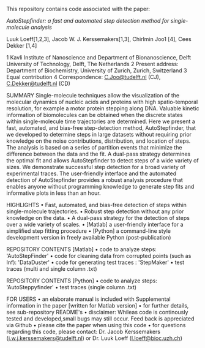 This repository contains code associated with the paper:

*AutoStepfinder: a fast and automated step detection method for single-molecule analysis*

Luuk Loeff[1,2,3], Jacob W. J. Kerssemakers[1,3], Chirlmin Joo1 [4], Cees Dekker [1,4]

1 Kavli Institute of Nanoscience and Department of Bionanoscience, Delft University of Technology, Delft, The Netherlands
2 Present address: Department of Biochemistry, University of Zurich, Zurich, Switzerland
3 Equal contribution
4 Correspondence: C.Joo@tudelft.nl (CJ), C.Dekker@tudelft.nl (CD)

SUMMARY
Single-molecule techniques allow the visualization of the molecular dynamics of nucleic acids and proteins with high spatio-temporal resolution, for example a motor protein stepping along DNA. Valuable kinetic information of biomolecules can be obtained when the discrete states within single-molecule time trajectories are determined. Here we present a fast, automated, and bias-free step-detection method, AutoStepfinder, that we developed to determine steps in large datasets without requiring prior knowledge on the noise contributions, distribution, and location of steps. The analysis is based on a series of partition events that minimize the difference between the data and the fit. A dual-pass strategy determines the optimal fit and allows AutoStepfinder to detect steps of a wide variety of sizes. We demonstrate successful step detection for a broad variety of experimental traces. The user-friendly interface and the automated detection of AutoStepfinder provides a robust analysis procedure that enables anyone without programming knowledge to generate step fits and informative plots in less than an hour. 

HIGHLIGHTS
•	Fast, automated, and bias-free detection of steps within single-molecule trajectories.
•	Robust step detection without any prior knowledge on the data.
•	A dual-pass strategy for the detection of steps over a wide variety of scales.
•	[Matlab] a user-friendly interface for a simplified step fitting procedure
•	[Python] a command-line style development version in freely available Python (post-publication)


REPOSITORY CONTENTS [Matlab]
•	code to analyze steps: 'AutoStepFinder'
•	code for cleaning data from corrupted points (such as Inf): 'DataDuster'
•	code for generating test traces : 'StepMaker'
•	test traces (multi and single column .txt)

REPOSITORY CONTENTS [Python]
•	code to analyze steps: 'AutoSteppyfinder'
•	test traces (single column .txt)

FOR USERS
•	an elaborate manual is included with Supplemental information in the paper [written for Matlab version]
•	for further details, see sub-repository README's
•	disclaimer: Whileas code is continously tested and developed,small bugs may still occur. 
	Feed back is appreciated via Github 
•	please cite the paper when using this code
•	for questions regarding this code, please contact:
	Dr. Jacob Kerssemakers (j.w.j.kerssemakers@tudelft.nl) or
	Dr. Luuk Loeff (l.loeff@bioc.uzh.ch)
